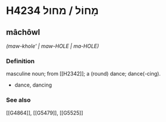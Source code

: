 # H4234 מָחוֹל / מחול

## mâchôwl

_(maw-khole' | maw-HOLE | ma-HOLE)_

### Definition

masculine noun; from [[H2342]]; a (round) dance; dance(-cing).

- dance, dancing
### See also

[[G4864]], [[G5479]], [[G5525]]


